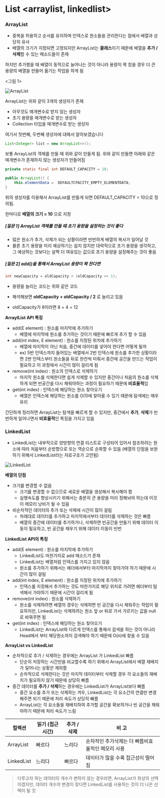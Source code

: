 # List <arraylist, linkedlist>

### **ArrayList**

- 중복을 허용하고 순서를 유지하며 인덱스로 원소들을 관리한다는 점에서 배열과 상당히 유사
- 배열의 크기가 지정되면 고정되지만 ArrayList는 **클래스**이기 때문에 배열을 **추가 / 삭제**할 수 있는 메소드들이 존재

하지만 추가했을 때 배열이 동적으로 늘어나는 것이 아니라 용량이 꽉 찼을 경우 더 큰 용량의 배열을 만들어 옮기는 작업을 하게 됨

<그림 1>

![ArrayList](https://img1.daumcdn.net/thumb/R1280x0/?scode=mtistory2&fname=https%3A%2F%2Fblog.kakaocdn.net%2Fdn%2Fqp1KU%2FbtqEiLKhVVi%2Fh1IfW46J1Ks7nu1DBvgUmk%2Fimg.png)

ArrayList는 위와 같이 3개의 생성자가 존재

- 아무것도 매개변수로 받지 않는 생성자
- 초기 용량을 매개변수로 받는 생성자
- Collection 타입을 매개변수로 받는 생성자



여기서 첫번째, 두번째 생성자에 대해서 알아보겠습니다

```java
List<Integer> list = new ArrayList<>();
```

보통 ArrayList의 객체를 만들 때 위와 같이 만들게 됨. 위와 같이 만들면 아래와 같은 매개변수가 존재하지 않는 생성자가 만들어짐



```java
private static final int DEFAULT_CAPACITY = 10;

public ArrayList() {
	this.elementData = 	DEFAULTCPACITY_EMPTY_ELEMENTDATA;
}
```

위의 생성자를 이용해서 ArrayList를 만들게 되면  DEFAULT_CAPACITY = 10으로 정의됨.

한마디로 **배열의 크기 = 10** 으로 지정



##### **[질문 1] ArrayList 객체를 만들 때 초기 용량을 설정하는 것이 좋다**

- 많은 원소가 추가, 삭제가 되는 상황이라면 빈번하게 배열의 복사가 일어날 것
- 물론 초기 용량을 미리 예상하기는 쉽지 않지만 대략적으로 초기 용량을 생각하고, 그 예상하는 것보다는 살짝 더 여유있는 값으로 초기 용량을 설정해주는 것이 좋음

##### **[질문 2] add()을 통해서 ArrayList 용량이 꽉 찬다면**

```java
int newCapacity = oldCapacity + (oldCapacity >> 1);
```

- 용량을 늘리는 코드는 위와 같은 코드

- 해석해보면 **oldCapacity + oldCapacity / 2** 로 늘리고 있음

- oldCapacity가 8이라면 8 + 4 = 12



**ArraylList API 특징**

- add(E element) : 원소를 마지막에 추가하기
  - 배열에 마지막에 원소를 추가하는 것이기 때문에 빠르게 추가 할 수 있음
- add(int index, E element) : 원소를 지정된 위치에 추가하기
  - 배열에 마지막이 아닌 처음, 중간에 데이터를 넣어야 한다면 어떻게 될까
  - ex) 5번 인덱스까지 들어있는 배열에서 2번 인덱스에 원소를 추가한 상황이라면 2번 인덱스부터 원소들을 뒤로 한칸씩 미뤄서 중간에 공간을 만드는 작업이 필요하고 이 과정에서 시간이 많이 걸리게 됨
- remove(int index) : 원소의 인덱스로 삭제하기
  - 마지막 원소를 삭제한다면 쉽게 삭제할 수 있지만 중간이나 처음의 원소를 삭제하게 되면 빈공간을 다시 채워야하는 과정이 필요하기 때문에 **비효율적**임
- get(int index) : 인덱스에 해당하는 원소 찾아오기
  - 배열은 인덱스에 해당하는 원소를 O(1)에 찾아올 수 있기 때문에 탐색에는 매우 유리

간단하게 정리하면 ArrayList는 탐색을 빠르게 할 수 있지만, 중간에서 **추가**, **삭제**가 빈번하게 일어나면서 **비효율적**인 특징을 가지고 있음



### **LinkedList**

- LinkedList는 내부적으로 양방향의 연결 리스트로 구성되어 있어서 참조하려는 원소에 따라 처음부터 순방향으로 또는 역순으로 순화할 수 있음 (배열의 단점을 보완하기 위해서 LinkedList라는 자료구조가 고안됨)

![LinkedList](https://s3.ap-northeast-2.amazonaws.com/opentutorials-user-file/module/1335/2949.png)

**배열의 단점**

- 크기를 변경할 수 없음
  - 크기를 변경할 수 없으므로 새로운 배열을 생성해서 복사해야 함
  - 실행속도를 향상시키기 위해서는 충분히 큰 용량을 미리 정해놔야 하는데 이것이 메모리 낭비가 될 수 있음
- 비순차적인 데이터의 추가 또는 삭제에 시간이 많이 걸림
  - 차례대로 데이터를 추가하고 마지막에서부터 데이터를 삭제하는 것은 빠름
  - 배열의 중간에 데이터를 추가하거나, 삭제하면 빈공간을 만들기 위해 데이터 이동이 필요하고, 빈 공간을 채우기 위해 데이터 이동이 빈번



**LinkedList API의 특징**

- add(E element) : 원소를 마지막에 추가하기
  - LinkedList도 마찬가지로 add 메소드가 존재
  - LinkedList는 배열처럼 인덱스를 가지고 있지 않음
  - 원소를 추가하기 위해서는 헤더에서부터 마지막까지 찾아가야 하기 때문에 시간이 많이 걸림
- add(int index, E element) : 원소를 지정된 위치에 추가하기
  - 인덱스를 지정해서 추가하는 것도 마찬가지로 해당 위치로 가려면 헤더부터 탐색해서 가야하기 때문에 시간이 걸리게 됨
- remove(int index) : 원소를 삭제하기
  - 원소를 삭제하려면 배열의 경우는 삭제하면 빈 공간을 다시 채워주는 작업이 필요하지만, LinkedList는 삭제하려는 원소 앞 or 뒤로 가서 가르키는 값을 null로 바꿔주면 됨
- get(int index) : 인덱스에 해당하는 원소 찾아오기
  - LinkedList는 ArrayList와 다르게 인덱스를 통해서 검색을 하는 것이 아니라 Head에서 부터 해당원소까지 검색해야 하기 때문에 O(n)에 찾을 수 있음



**ArrayList vs LinkedList**

- 순차적으로 추가 / 삭제하는 경우에는 ArrayList 가 LinkedList 빠름
  - 단순히 저장하는 시간만을 비교할수록 하기 위해서 ArrayList에서 배열 재배치가 일어나는 상황은 제외함
  - 순차적으로 삭제한다는 것은 마지막 데이터부터 삭제할 경우 각 요소들의 재배치가 필요하지 않기 때문에 상당히 빠름
- 중간 데이터를 **추가 / 삭제**하는 경우에는 LinkedList가 ArrayList보다 빠름
  - 중간 요소를 추가 또는 삭제하는 겨우, LinkedList는 각 요소간의 연결만 변경해주면 되기 때문에 처리 속도가 상당히 빠름
  - ArrayList는 각 요소들을 재배치하여 추가할 공간을 확보하거나 빈 공간을 채워야하기 때문에 처리 속도가 느림

| 컬렉션     | 읽기 (접근시간) | 추가 / 삭제 | 비 고                                                        |
| ---------- | --------------- | ----------- | ------------------------------------------------------------ |
| ArrayList  | 빠르다          | 느리다      | 순차적인 추가삭제는 더                                           빠름비효율적인 메모리 사용 |
| LinkedList | 느리다          | 빠르다      | 데이터가 많을 수록 접근성이 떨어짐                           |

> 다루고자 하는 데이터의 개수가 변하지 않는 경우라면, ArrayList가 최상의 선택이겠지만, 데이터 개수의 변경이 잦다면 LinkedList를 사용하는 것이 더 나은 선택이 될 것
